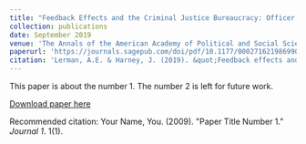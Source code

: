 ```yaml
---
title: "Feedback Effects and the Criminal Justice Bureaucracy: Officer Attitudes and the Future of Correctional Reform"
collection: publications
date: September 2019
venue: 'The Annals of the American Academy of Political and Social Science 1'
paperurl: 'https://journals.sagepub.com/doi/pdf/10.1177/0002716219869907?casa_token=6MOJdARZXUAAAAAA:t-GlhA5y4ejANl33LX9KDy6BAvNH69NUXcLKNjKOzhMKFZFFfEqgpCW5POaBw6eX9sDWTuZjazF01oc'
citation: 'Lerman, A.E. & Harney, J. (2019). &quot;Feedback effects and the criminal justice bureaucracy: officer attitudes and the future of correctional reform.&quot; <i>The Annals of the American Academy of Political and Social Science1</i>. 685(1).'
---
```

This paper is about the number 1. The number 2 is left for future work.

[Download paper here](http://academicpages.github.io/files/paper1.pdf)

Recommended citation: Your Name, You. (2009). "Paper Title Number 1." <i>Journal 1</i>. 1(1).
